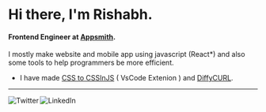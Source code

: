 

# Hi there, I'm Rishabh. 
#### Frontend Engineer at [Appsmith](https://github.com/appsmithorg/appsmith).

I mostly make website and mobile app using javascript (React*) and also some tools to help programmers be more efficient.

- I have made [CSS to CSSInJS](https://github.com/Rishabh-Rathod/css-to-js) ( VsCode Extenion ) and [DiffyCURL](https://rishabh-rathod.github.io/DiffyCurl/).

<hr />

[<img align="left" alt="Twitter" src="https://img.shields.io/twitter/url?label=My%20Tweets&style=social&url=https%3A%2F%2Ftwitter.com%2FRathodris" />](https://twitter.com/rishabhrathod01)
[<img align="left" alt="LinkedIn" src="https://img.shields.io/badge/Linkedin-Profile-brightgreen" />](https://www.linkedin.com/in/rishabhrathod01/)
